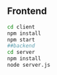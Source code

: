 ## Frontend

```bash
cd client
npm install
npm start
##backend
cd server
npm install
node server.js
